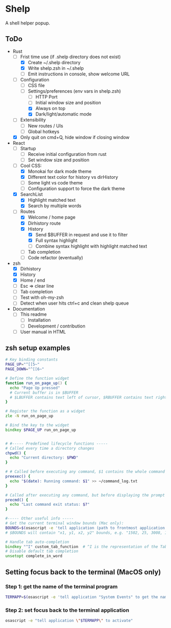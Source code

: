# Shelp

A shell helper popup.

## ToDo

- Rust
  - [ ] Frist time use (if .shelp directory does not exist)
    - [x] Create ~/.shelp directory
    - [x] Write shelp.zsh in ~/.shelp
    - [ ] Emit instructions in console, show welcome URL
  - [ ] Configuration
    - [ ] CSS file
    - [ ] Settings/preferences (env vars in shelp.zsh)
      - [ ] HTTP Port
      - [ ] Initial window size and position
      - [x] Always on top
      - [x] Dark/light/automatic mode
  - [ ] Extensibility
    - [ ] New routes / UIs
    - [ ] Global hotkeys
  - [x] Only quit on cmd+Q, hide window if closing window
- React
  - [ ] Startup
    - [ ] Receive initial configuration from rust
    - [ ] Set window size and position
  - [ ] Cool CSS:
    - [x] Monokai for dark mode theme
    - [x] Different text color for history vs dirHistory
    - [ ] Some light vs code theme
    - [ ] Configuration support to force the dark theme
  - [x] SearchList
    - [x] Highlight matched text
    - [x] Search by multiple words
  - [ ] Routes
    - [x] Welcome / home page
    - [x] Dirhistory route
    - [x] History
      - [x] Send $BUFFER in request and use it to filter
      - [x] Full syntax highlight
      - [ ] Combine syntax highlight with highlight matched text
    - [ ] Tab completion
    - [ ] Code refactor (eventually)
- zsh
  - [x] Dirhistory
  - [x] History
  - [x] Home / end
  - [ ] Esc => clear line
  - [ ] Tab completion
  - [ ] Test with oh-my-zsh
  - [ ] Detect when user hits ctrl+c and clean shelp queue
- Documentation
  - [ ] This readme
    - [ ] Installation
    - [ ] Development / contribution
  - [ ] User manual in HTML

## zsh setup examples

```zsh
# Key binding constants
PAGE_UP="^[[5~"
PAGE_DOWN="^[[6~"

# Define the function widget
function run_on_page_up() {
  echo "Page Up pressed"
  # Current buffer is in $BUFFER
  # $LBUFFER contains text left of cursor, $RBUFFER contains text right of cursor
}

# Register the function as a widget
zle -N run_on_page_up

# Bind the key to the widget
bindkey $PAGE_UP run_on_page_up


# #----- Predefined lifecycle functions -----
# Called every time a directory changes
chpwd() {
  echo "Current directory: $PWD"
}

# # Called before executing any command, $1 contains the whole command line
preexec() {
  echo "$(date): Running command: $1" >> ~/command_log.txt
}

# Called after executing any command, but before displaying the prompt
precmd() {
  echo "Last command exit status: $?"
}

#----- Other useful info -----
# Get the current terminal window bounds (Mac only):
BOUNDS=$(osascript -e 'tell application (path to frontmost application as text) to get bounds of front window')
# $BOUNDS will contain "x1, y1, x2, y2" bounds, e.g. "1502, 25, 3008, 1692"

# Handle tab auto-completion
bindkey "^I" custom_tab_function  # ^I is the representation of the Tab key in zsh
# Disable default tab completion
unsetopt complete_in_word
```

## Setting focus back to the terminal (MacOS only)

### Step 1: get the name of the terminal program

```zsh
TERMAPP=$(osascript -e 'tell application "System Events" to get the name of the first application process whose frontmost is true')
```

### Step 2: set focus back to the terminal application

```zsh
osascript -e "tell application \"$TERMAPP\" to activate"
```
